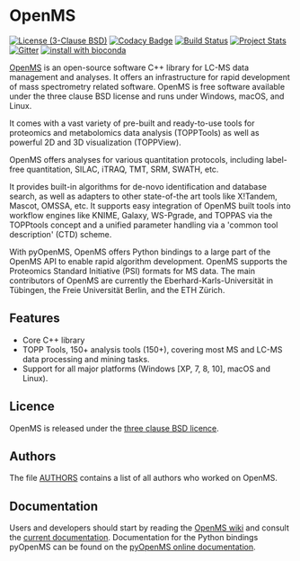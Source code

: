 OpenMS
====== 

[![License (3-Clause BSD)](https://img.shields.io/badge/license-BSD%203--Clause-blue.svg?style=flat-square)](http://opensource.org/licenses/BSD-3-Clause)
[![Codacy Badge](https://api.codacy.com/project/badge/Grade/93e71bad214f46d2a534ec92dbc2efc9)](https://www.codacy.com/app/OpenMS/OpenMS?utm_source=github.com&utm_medium=referral&utm_content=OpenMS/OpenMS&utm_campaign=badger)
[![Build Status](https://travis-ci.org/OpenMS/OpenMS.svg?branch=develop)](https://travis-ci.org/OpenMS/OpenMS) [![Project Stats](https://www.openhub.net/p/open-ms/widgets/project_thin_badge.gif)](https://www.ohloh.net/p/open-ms) [![Gitter](https://badges.gitter.im/Join%20Chat.svg)](https://gitter.im/OpenMS/OpenMS?utm_source=badge&utm_medium=badge&utm_campaign=pr-badge)
[![install with bioconda](https://img.shields.io/badge/install%20with-bioconda-brightgreen.svg?style=flat-square)](http://bioconda.github.io/recipes/openms/README.html)


<a href="http://www.openms.org/" target="_blank">OpenMS</a> 
is an open-source software C++ library for LC-MS data management and
analyses. It offers an infrastructure for rapid development of mass
spectrometry related software. OpenMS is free software available under the
three clause BSD license and runs under Windows, macOS, and Linux.

It comes with a vast variety of pre-built and ready-to-use tools for proteomics
and metabolomics data analysis (TOPPTools) as well as powerful 2D and 3D
visualization (TOPPView).

OpenMS offers analyses for various quantitation protocols, including label-free
quantitation, SILAC, iTRAQ, TMT, SRM, SWATH, etc.

It provides built-in algorithms for de-novo identification and database search,
as well as adapters to other state-of-the art tools like X!Tandem, Mascot,
OMSSA, etc. It supports easy integration of OpenMS built tools into workflow
engines like KNIME, Galaxy, WS-Pgrade, and TOPPAS via the TOPPtools concept and
a unified parameter handling via a 'common tool description' (CTD) scheme.

With pyOpenMS, OpenMS offers Python bindings to a large part of the OpenMS API
to enable rapid algorithm development. OpenMS supports the Proteomics Standard
Initiative (PSI) formats for MS data. The main contributors of OpenMS are
currently the Eberhard-Karls-Universität in Tübingen, the Freie Universität
Berlin, and the ETH Zürich.

Features
--------
- Core C++ library
- TOPP Tools, 150+ analysis tools (150+), covering most MS and LC-MS data processing and mining tasks. 
- Support for all major platforms (Windows [XP, 7, 8, 10], macOS and Linux).

Licence
-------
OpenMS is released under the [three clause BSD licence](LICENSE).

Authors
-------
The file [AUTHORS](AUTHORS) contains a list of all authors who worked on OpenMS.

Documentation
-------------
Users and developers should start by reading the [OpenMS wiki](https://github.com/OpenMS/OpenMS/wiki) and consult the [current documentation](http://www.openms.de/current_doxygen/).
Documentation for the Python bindings pyOpenMS can be found on the [pyOpenMS online documentation](https://pyopenms.readthedocs.io).

